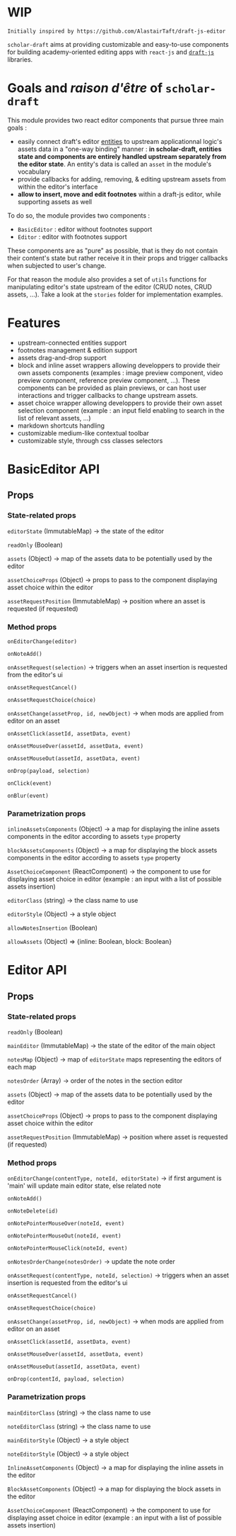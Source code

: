 WIP
===

```
Initially inspired by https://github.com/AlastairTaft/draft-js-editor
```

`scholar-draft` aims at providing customizable and easy-to-use components for  building academy-oriented editing apps with `react-js` and [`draft-js`](https://draftjs.org) libraries.

# Goals and *raison d'être* of `scholar-draft`

This module provides two react editor components that pursue three main goals :

* easily connect draft's editor [entities](https://draftjs.org/docs/advanced-topics-entities.html#content) to upstream applicationnal logic's assets data in a "one-way binding" manner : **in scholar-draft, entities state and components are entirely handled upstream separately from the editor state**. An entity's data is called an `asset` in the module's vocabulary
* provide callbacks for adding, removing, & editing upstream assets from within the editor's interface
* **allow to insert, move and edit footnotes** within a draft-js editor, while supporting assets as well

To do so, the module provides two components :

* `BasicEditor` : editor without footnotes support
* `Editor` : editor with footnotes support

These components are as "pure" as possible, that is they do not contain their content's state but rather receive it in their props and trigger callbacks when subjected to user's change.

For that reason the module also provides a set of `utils` functions for manipulating editor's state upstream of the editor (CRUD notes, CRUD assets, ...). Take a look at the `stories` folder for implementation examples.

# Features

* upstream-connected entities support
* footnotes management & edition support
* assets drag-and-drop support
* block and inline asset wrappers allowing developpers to provide their own assets components (examples : image preview component, video preview component, reference preview component, ...). These components can be provided as plain previews, or can host user interactions and trigger callbacks to change upstream assets.
* asset choice wrapper allowing developpers to provide their own asset selection component (example : an input field enabling to search in the list of relevant assets, ...)
* markdown shortcuts handling
* customizable medium-like contextual toolbar
* customizable style, through css classes selectors

# BasicEditor API

## Props

### State-related props

`editorState` (ImmutableMap) -> the state of the editor

`readOnly` (Boolean)

`assets` (Object) -> map of the assets data to be potentially used by the editor

`assetChoiceProps` (Object) -> props to pass to the component displaying asset choice within the editor

`assetRequestPosition` (ImmutableMap) -> position where an asset is requested (if requested)

### Method props

`onEditorChange(editor)`

`onNoteAdd()`

`onAssetRequest(selection)` -> triggers when an asset insertion is requested from the editor's ui

`onAssetRequestCancel()`

`onAssetRequestChoice(choice)`

`onAssetChange(assetProp, id, newObject)` -> when mods are applied from editor on an asset

`onAssetClick(assetId, assetData, event)` 

`onAssetMouseOver(assetId, assetData, event)` 

`onAssetMouseOut(assetId, assetData, event)` 

`onDrop(payload, selection)` 

`onClick(event)` 

`onBlur(event)` 

### Parametrization props

`inlineAssetsComponents` (Object) -> a map for displaying the inline assets components in the editor according to assets `type` property

`blockAssetsComponents` (Object) -> a map for displaying the block assets components in the editor according to assets `type` property

`AssetChoiceComponent` (ReactComponent) -> the component to use for displaying asset choice in editor (example : an input with a list of possible assets insertion)

`editorClass` (string) -> the class name to use

`editorStyle` (Object) -> a style object

`allowNotesInsertion` (Boolean)

`allowAssets` (Object) => {inline: Boolean, block: Boolean}

# Editor API

## Props

### State-related props

`readOnly` (Boolean)

`mainEditor` (ImmutableMap) -> the state of the editor of the main object

`notesMap` (Object) -> map of `editorState` maps representing the editors of each map

`notesOrder` (Array<String>) -> order of the notes in the section editor

`assets` (Object) -> map of the assets data to be potentially used by the editor

`assetChoiceProps` (Object) -> props to pass to the component displaying asset choice within the editor

`assetRequestPosition` (ImmutableMap) -> position where asset is requested (if requested)

### Method props

`onEditorChange(contentType, noteId, editorState)` -> if first argument is 'main' will update main editor state, else related note

`onNoteAdd()`

`onNoteDelete(id)`

`onNotePointerMouseOver(noteId, event)`

`onNotePointerMouseOut(noteId, event)`

`onNotePointerMouseClick(noteId, event)`

`onNotesOrderChange(notesOrder)` -> update the note order 

`onAssetRequest(contentType, noteId, selection)` -> triggers when an asset insertion is requested from the editor's ui

`onAssetRequestCancel()`

`onAssetRequestChoice(choice)`

`onAssetChange(assetProp, id, newObject)` -> when mods are applied from editor on an asset

`onAssetClick(assetId, assetData, event)` 

`onAssetMouseOver(assetId, assetData, event)` 

`onAssetMouseOut(assetId, assetData, event)` 

`onDrop(contentId, payload, selection)` 

### Parametrization props

`mainEditorClass` (string) -> the class name to use

`noteEditorClass` (string) -> the class name to use

`mainEditorStyle` (Object) -> a style object

`noteEditorStyle` (Object) -> a style object

`InlineAssetComponents` (Object) -> a map for displaying the inline assets in the editor

`BlockAssetComponents` (Object) -> a map for displaying the block assets in the editor

`AssetChoiceComponent` (ReactComponent) -> the component to use for displaying asset choice in editor (example : an input with a list of possible assets insertion)


